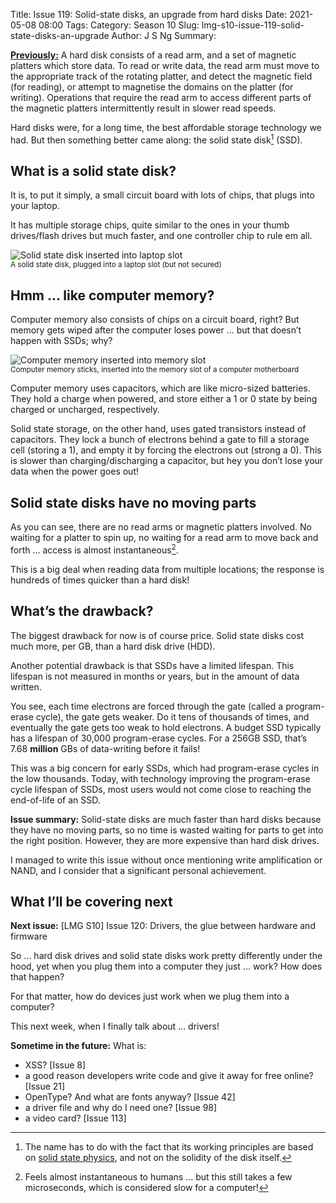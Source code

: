 Title: Issue 119: Solid-state disks, an upgrade from hard disks
Date: 2021-05-08 08:00
Tags: 
Category: Season 10
Slug: lmg-s10-issue-119-solid-state-disks-an-upgrade
Author: J S Ng
Summary: 

[**Previously:**](https://buttondown.email/laymansguide/archive/) A hard disk consists of a read arm, and a set of magnetic platters which store data. To read or write data, the read arm must move to the appropriate track of the rotating platter, and detect the magnetic field (for reading), or attempt to magnetise the domains on the platter (for writing). Operations that require the read arm to access different parts of the magnetic platters intermittently result in slower read speeds.

Hard disks were, for a long time, the best affordable storage technology we had. But then something better came along: the solid state disk[^1] (SSD).

[^1]: The name has to do with the fact that its working principles are based on [solid state physics](https://en.wikipedia.org/wiki/Solid-state_physics), and not on the solidity of the disk itself.

## What is a solid state disk?

It is, to put it simply, a small circuit board with lots of chips, that plugs into your laptop.

It has multiple storage chips, quite similar to the ones in your thumb drives/flash drives but much faster, and one controller chip to rule em all.

![Solid state disk inserted into laptop slot]({attach}issue119_01.jpg)<br />
<small>A solid state disk, plugged into a laptop slot (but not secured)</small>

## Hmm ... like computer memory?

Computer memory also consists of chips on a circuit board, right? But memory gets wiped after the computer loses power ... but that doesn’t happen with SSDs; why?

![Computer memory inserted into memory slot]({attach}issue119_02.png)<br />
<small>Computer memory sticks, inserted into the memory slot of a computer motherboard</small>

Computer memory uses capacitors, which are like micro-sized batteries. They hold a charge when powered, and store either a 1 or 0 state by being charged or uncharged, respectively.

Solid state storage, on the other hand, uses gated transistors instead of capacitors. They lock a bunch of electrons behind a gate to fill a storage cell (storing a 1), and empty it by forcing the electrons out (strong a 0). This is slower than charging/discharging a capacitor, but hey you don’t lose your data when the power goes out!

## Solid state disks have no moving parts

As you can see, there are no read arms or magnetic platters involved. No waiting for a platter to spin up, no waiting for a read arm to move back and forth ... access is almost instantaneous[^2].

[^2]: Feels almost instantaneous to humans ... but this still takes a few microseconds, which is considered slow for a computer!

This is a big deal when reading data from multiple locations; the response is hundreds of times quicker than a hard disk!

## What’s the drawback?

The biggest drawback for now is of course price. Solid state disks cost much more, per GB, than a hard disk drive (HDD).

Another potential drawback is that SSDs have a limited lifespan. This lifespan is not measured in months or years, but in the amount of data written.

You see, each time electrons are forced through the gate (called a program-erase cycle), the gate gets weaker. Do it tens of thousands of times, and eventually the gate gets too weak to hold electrons. A budget SSD typically has a lifespan of 30,000 program-erase cycles. For a 256GB SSD, that’s 7.68 **million** GBs of data-writing before it fails!

This was a big concern for early SSDs, which had program-erase cycles in the low thousands. Today, with technology improving the program-erase cycle lifespan of SSDs, most users would not come close to reaching the end-of-life of an SSD.

**Issue summary:** Solid-state disks are much faster than hard disks because they have no moving parts, so no time is wasted waiting for parts to get into the right position. However, they are more expensive than hard disk drives.

I managed to write this issue without once mentioning write amplification or NAND, and I consider that a significant personal achievement.

## What I’ll be covering next

**Next issue:** [LMG S10] Issue 120: Drivers, the glue between hardware and firmware

So ... hard disk drives and solid state disks work pretty differently under the hood, yet when you plug them into a computer they just ... work? How does that happen?

For that matter, how do devices just work when we plug them into a computer?

This next week, when I finally talk about ... drivers!

**Sometime in the future:** What is:

- XSS? [Issue 8]
- a good reason developers write code and give it away for free online? [Issue 21]
- OpenType? And what are fonts anyway? [Issue 42]
- a driver file and why do I need one? [Issue 98]
- a video card? [Issue 113]
